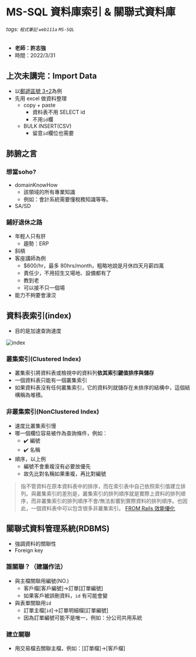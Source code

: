# MS-SQL 資料庫索引 & 關聯式資料庫

###### tags: `程式筆記` `web111a` `MS-SQL`

* **老師：許志強**
* 時間：2022/3/31

## 上次未講完：Import Data

* 以[郵遞區號 3+2](https://www.post.gov.tw/post/internet/Download/index.jsp?ID=2292)為例
* 先用 excel 做資料整理
  * copy + paste
    * 資料表不用 SELECT id
    * 不用`id`欄
  * BULK INSERT(CSV)
    * 留意`id`欄位也需要

## 肺腑之言

### 想當soho?

* domainKnowHow
  * 該領域的所有專業知識
  * 例如：會計系統需要懂稅務知識等等。
* SA/SD

### 鋪好退休之路

* 年輕人只有肝
  * 趨勢：ERP
* 斜槓
* 客座講師為例
  * $600/hr，最多 80hrs/month，粗略地說是月休四天月薪四萬
  * 責任少，不用招生又場地、設備都有了
  * 教到老
  * 可以接不只一個場
* 能力不夠要會濠洨

## 資料表索引(index)

* 目的是加速查詢速度

![index](https://i.imgur.com/DxGnOP0.png)

### 叢集索引(Clustered Index)

* 叢集索引將資料表或檢視中的資料列**依其索引鍵值排序與儲存**
* 一個資料表只能有一個叢集索引
* 如果資料表沒有任何叢集索引，它的資料列就儲存在未排序的結構中，這個結構稱為堆積。

### 非叢集索引(NonClustered Index)

* 速度比叢集索引慢
* 哪一個欄位容易被作為查詢條件，例如：
  * :heavy_check_mark: 編號
  * :heavy_check_mark: 名稱
* 順序，以上例
  * 編號不會重複沒有必要放優先
  * 故先比對名稱如果重複，再比對編號

> 指不管資料在原本資料表中的排序，而在索引表中自己依照索引值建立排列。與叢集索引的差別是，叢集索引的排列順序就是實際上資料的排列順序，而非叢集索引的排列順序不會/無法影響到實際資料的排列順序。也因此，一個資料表中可以包含很多非叢集索引。
> [FROM Rails 效能優化](https://medium.com/@jinghua.shih/rails-%E7%B6%B2%E7%AB%99%E6%95%88%E8%83%BD%E5%84%AA%E5%8C%96-%E4%BA%8C-%E8%B3%87%E6%96%99%E5%BA%AB%E7%B4%A2%E5%BC%95-database-index-bd89fa3757a)

## 關聯式資料管理系統(RDBMS)

* 強調資料的關聯性
* Foreign key

### 誰關聯？（建議作法）

* 與主檔關聯用編號(NO.)
  * 客戶檔[客戶編號]->訂單[訂單編號]
  * 如果客戶被誤刪資料，`id` 有可能會變
* 與表單關聯用`id`
  * 訂單主檔[`id`]->訂單明細檔[訂單編號]
  * 因為訂單編號可能不是唯一，例如：分公司共用系統

### 建立關聯

* 用交易檔去關聯主檔，例如：[訂單檔]->[客戶檔]
